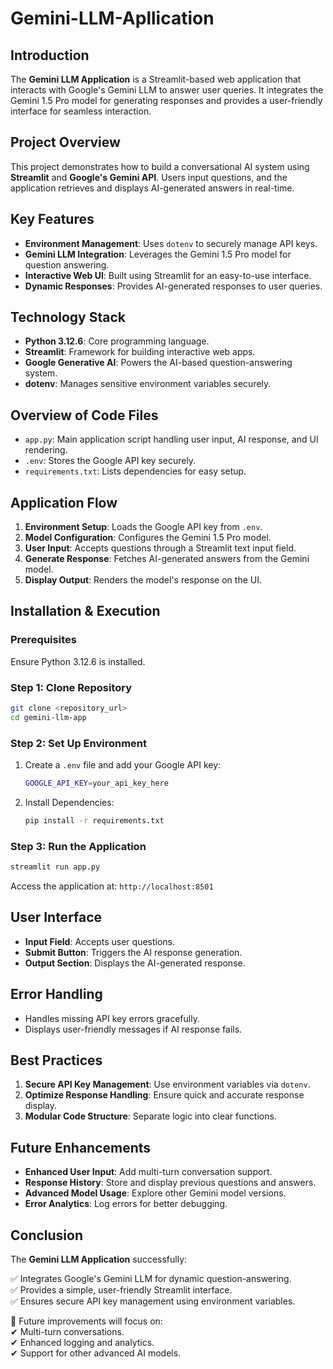 # Gemini-LLM-Apllication

## Introduction
The **Gemini LLM Application** is a Streamlit-based web application that interacts with Google's Gemini LLM to answer user queries. It integrates the Gemini 1.5 Pro model for generating responses and provides a user-friendly interface for seamless interaction.

## Project Overview
This project demonstrates how to build a conversational AI system using **Streamlit** and **Google's Gemini API**. Users input questions, and the application retrieves and displays AI-generated answers in real-time.

## Key Features
- **Environment Management**: Uses `dotenv` to securely manage API keys.
- **Gemini LLM Integration**: Leverages the Gemini 1.5 Pro model for question answering.
- **Interactive Web UI**: Built using Streamlit for an easy-to-use interface.
- **Dynamic Responses**: Provides AI-generated responses to user queries.

## Technology Stack
- **Python 3.12.6**: Core programming language.
- **Streamlit**: Framework for building interactive web apps.
- **Google Generative AI**: Powers the AI-based question-answering system.
- **dotenv**: Manages sensitive environment variables securely.

## Overview of Code Files
- `app.py`: Main application script handling user input, AI response, and UI rendering.
- `.env`: Stores the Google API key securely.
- `requirements.txt`: Lists dependencies for easy setup.

## Application Flow
1. **Environment Setup**: Loads the Google API key from `.env`.
2. **Model Configuration**: Configures the Gemini 1.5 Pro model.
3. **User Input**: Accepts questions through a Streamlit text input field.
4. **Generate Response**: Fetches AI-generated answers from the Gemini model.
5. **Display Output**: Renders the model's response on the UI.

## Installation & Execution

### Prerequisites
Ensure Python 3.12.6 is installed.

### Step 1: Clone Repository
```bash
git clone <repository_url>
cd gemini-llm-app
```

### Step 2: Set Up Environment
1. Create a `.env` file and add your Google API key:
   ```bash
   GOOGLE_API_KEY=your_api_key_here
   ```

2. Install Dependencies:
   ```bash
   pip install -r requirements.txt
   ```

### Step 3: Run the Application
```bash
streamlit run app.py
```
Access the application at: `http://localhost:8501`

## User Interface
- **Input Field**: Accepts user questions.
- **Submit Button**: Triggers the AI response generation.
- **Output Section**: Displays the AI-generated response.

## Error Handling
- Handles missing API key errors gracefully.
- Displays user-friendly messages if AI response fails.

## Best Practices
1. **Secure API Key Management**: Use environment variables via `dotenv`.
2. **Optimize Response Handling**: Ensure quick and accurate response display.
3. **Modular Code Structure**: Separate logic into clear functions.

## Future Enhancements
- **Enhanced User Input**: Add multi-turn conversation support.
- **Response History**: Store and display previous questions and answers.
- **Advanced Model Usage**: Explore other Gemini model versions.
- **Error Analytics**: Log errors for better debugging.

## Conclusion
The **Gemini LLM Application** successfully:

✅ Integrates Google's Gemini LLM for dynamic question-answering.  
✅ Provides a simple, user-friendly Streamlit interface.  
✅ Ensures secure API key management using environment variables.  

🚀 Future improvements will focus on:  
✔ Multi-turn conversations.  
✔ Enhanced logging and analytics.  
✔ Support for other advanced AI models.

